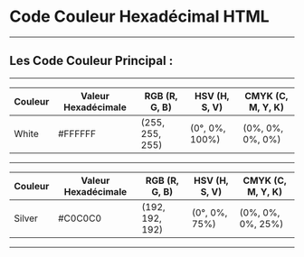 # **Code Couleur Hexadécimal HTML**

---

## **Les Code Couleur Principal :**

---

| Couleur | Valeur Hexadécimale  | RGB (R, G, B)   | HSV (H, S, V)   | CMYK (C, M, Y, K)   |
|---------|----------------------|-----------------|-----------------|---------------------|
| White   | #FFFFFF              | (255, 255, 255) | (0°, 0%, 100%)  | (0%, 0%, 0%, 0%)    |

---

| Couleur | Valeur Hexadécimale  | RGB (R, G, B)   | HSV (H, S, V)   | CMYK (C, M, Y, K)   |
|---------|----------------------|-----------------|-----------------|---------------------|
| Silver  | #C0C0C0              | (192, 192, 192) | (0°, 0%, 75%)   | (0%, 0%, 0%, 25%)   |

---

